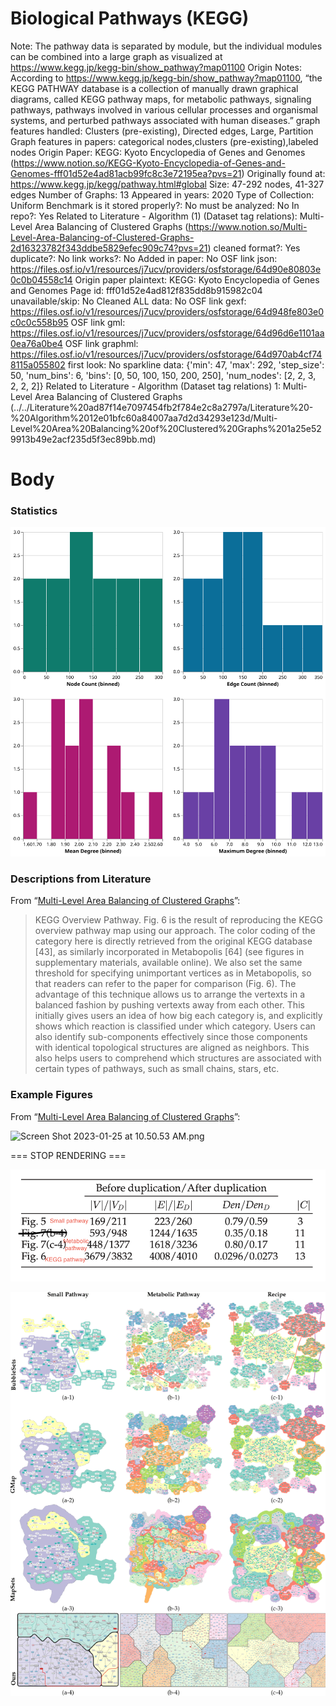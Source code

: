 # Biological Pathways (KEGG)

Note: The pathway data is separated by module, but the individual modules can be combined into a large graph as visualized at https://www.kegg.jp/kegg-bin/show_pathway?map01100
Origin Notes: According to https://www.kegg.jp/kegg-bin/show_pathway?map01100, “the KEGG PATHWAY database is a collection of manually drawn graphical diagrams, called KEGG pathway maps, for metabolic pathways, signaling pathways, pathways involved in various cellular processes and organismal systems, and perturbed pathways associated with human diseases.”
graph features handled: Clusters (pre-existing), Directed edges, Large, Partition
Graph features in papers: categorical nodes,clusters (pre-existing),labeled nodes
Origin Paper: KEGG: Kyoto Encyclopedia of Genes and Genomes (https://www.notion.so/KEGG-Kyoto-Encyclopedia-of-Genes-and-Genomes-fff01d52e4ad81acb99fc8c3e72195ea?pvs=21)
Originally found at: https://www.kegg.jp/kegg/pathway.html#global
Size: 47-292 nodes, 41-327 edges
Number of Graphs: 13
Appeared in years: 2020
Type of Collection: Uniform Benchmark
is it stored properly?: No
must be analyzed: No
In repo?: Yes
Related to Literature - Algorithm (1) (Dataset tag relations): Multi-Level Area Balancing of Clustered Graphs (https://www.notion.so/Multi-Level-Area-Balancing-of-Clustered-Graphs-2d16323782f343ddbe5829efec909c74?pvs=21)
cleaned format?: Yes
duplicate?: No
link works?: No
Added in paper: No
OSF link json: https://files.osf.io/v1/resources/j7ucv/providers/osfstorage/64d90e80803e0c0b04558c14
Origin paper plaintext: KEGG: Kyoto Encyclopedia of Genes and Genomes
Page id: fff01d52e4ad812f835dd8b915982c04
unavailable/skip: No
Cleaned ALL data: No
OSF link gexf: https://files.osf.io/v1/resources/j7ucv/providers/osfstorage/64d948fe803e0c0c0c558b95
OSF link gml: https://files.osf.io/v1/resources/j7ucv/providers/osfstorage/64d96d6e1101aa0ea76a0be4
OSF link graphml: https://files.osf.io/v1/resources/j7ucv/providers/osfstorage/64d970ab4cf748115a055802
first look: No
sparkline data: {'min': 47, 'max': 292, 'step_size': 50, 'num_bins': 6, 'bins': [0, 50, 100, 150, 200, 250], 'num_nodes': [2, 2, 3, 2, 2, 2]}
Related to Literature - Algorithm (Dataset tag relations) 1: Multi-Level Area Balancing of Clustered Graphs (../../Literature%20ad87f14e7097454fb2f784e2c8a2797a/Literature%20-%20Algorithm%2012e01bfc60a84007aa7d2d34293e123d/Multi-Level%20Area%20Balancing%20of%20Clustered%20Graphs%201a25e529913b49e2acf235d5f3ec89bb.md)

# Body

### Statistics

![four_in_one.svg](../../../Benchmark%20datasets%2064e0439269f9497799025562a4087ce1/Biological%20Pathways%20(KEGG)%206d302b16e7af4982a57c5b9aeecfe3b8/four_in_one.svg)

### Descriptions from Literature

From “[Multi-Level Area Balancing of Clustered Graphs](https://doi.org/10.1109/TVCG.2020.3038154)”:

> KEGG Overview Pathway. Fig. 6 is the result of reproducing the KEGG overview pathway map using our approach. The color coding of the category here is directly retrieved from the original KEGG database [43], as similarly incorporated in Metabopolis [64] (see figures in supplementary materials, available online). We also set the same threshold for specifying unimportant vertices as in Metabopolis, so that readers can refer to the paper for comparison (Fig. 6). The advantage of this technique allows us to arrange the vertexts in a balanced fashion by pushing vertexts away from each other. This initially gives users an idea of how big each category is, and explicitly shows which reaction is classified under which category. Users can also identify sub-components effectively since those components with identical topological structures are aligned as neighbors. This also helps users to comprehend which structures are associated with certain types of pathways, such as small chains, stars, etc.
> 

### Example Figures

From “[Multi-Level Area Balancing of Clustered Graphs](https://doi.org/10.1109/TVCG.2020.3038154)”:

![Screen Shot 2023-01-25 at 10.50.53 AM.png](../../../Benchmark%20datasets%2064e0439269f9497799025562a4087ce1/Biological%20Pathways%20(KEGG)%206d302b16e7af4982a57c5b9aeecfe3b8/Screen_Shot_2023-01-25_at_10.50.53_AM.png)

=== STOP RENDERING ===

![Screen Shot 2023-01-25 at 10.52.55 AM.png](../../../Benchmark%20datasets%2064e0439269f9497799025562a4087ce1/Biological%20Pathways%20(KEGG)%206d302b16e7af4982a57c5b9aeecfe3b8/Screen_Shot_2023-01-25_at_10.52.55_AM.png)

![Untitled](../../../Benchmark%20datasets%2064e0439269f9497799025562a4087ce1/Biological%20Pathways%20(KEGG)%206d302b16e7af4982a57c5b9aeecfe3b8/Untitled.png)
